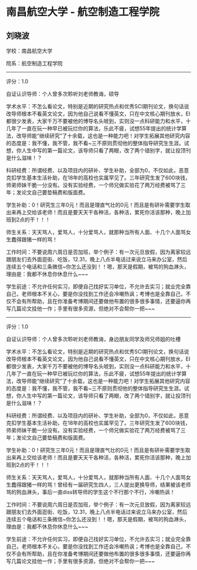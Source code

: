 # 南昌航空大学 - 航空制造工程学院

## 刘晓波

学校：南昌航空大学

院系：航空制造工程学院

* * *

评分：1.0

自证认识导师：个人曾多次聆听刘老师教诲，硕导

学术水平：不怎么看论文，特别是近期的研究热点和优秀SCI期刊论文，换句话说改导师根本不看英文论文，因为他自己说看不懂英文，只在中文核心期刊放水，EI都很少发表，大家千万不要被他的博导名头唬到，实则没一点科研能力和水平，十几年了一直在玩一种早已被玩烂你的算法，乐此不疲，试想55年提出的统计学算法，改导师能“继续研究”了十余载，这也是一种能力吧！对学生拓展其他研究内容的态度是：我不懂，我不管，我不看~三不原则贯彻他的整体指导研究生生涯。试想，你人生中写的第一篇论文，该导师只看了两眼，改了两个错别字，就让投顶刊是什么滋味！？

科研经费：所谓经费、以及项目内的研补、学生补助，全部为0，不仅如此，恶意克扣学生基本生活补助，在18年的高校也实属罕见了。三年研究生发了600块钱，师弟师妹干脆一分没有。没有实验经费，一个师兄做实验花了两万经费被骂了三年；发论文自己要垫稿费和版面费。

学生补助：0！研究生三年0元！而且是理直气壮的0元！而且是有研补需要学生取出来再上交给该老师！而且是要天天干各种活，各种活，累死你活该那种，晚上加班到2点的干！！！

师生关系：天天骂人，爱骂人，十分爱骂人，就那种当所有人面、十几个人面骂女生蠢得跟猪一样的骂！

工作时间：不要说周六周日是否加班，举个例子：有一次元旦放假，因为离家较远跟朋友们去外面逛街、吃饭，12.31，晚上八点半电话过来说立马来办公室，然后连续五个电话和三条微信~你怎么还没到！！嗯，那天是假期，被骂的狗血淋头，理由是：我都不休息你休息什么~~~

学生前途：不允许任何实习，即便自己找好实习单位，不允许去实习；就业完全靠自己，老师根本不关心，要是你没找到工作还会冷嘲热讽；考博也是全靠自己，不仅不会有所帮助，且在你准备考博期间还要做他布置的很多很多事情，还要逼你再写几篇论文挂他一作；手里有很多资源，但绝对不会帮你一把~~~

* * *

评分：1.0

自证认识导师：个人曾多次聆听刘老师教诲，身边朋友同学及师兄师姐的吐槽

学术水平：不怎么看论文，特别是近期的研究热点和优秀SCI期刊论文，换句话说改导师根本不看英文论文，因为他自己说看不懂英文，只在中文核心期刊放水，EI都很少发表，大家千万不要被他的博导名头唬到，实则没一点科研能力和水平，十几年了一直在玩一种早已被玩烂你的算法，乐此不疲，试想55年提出的统计学算法，改导师能“继续研究”了十余载，这也是一种能力吧！对学生拓展其他研究内容的态度是：我不懂，我不管，我不看~三不原则贯彻他的整体指导研究生生涯。试想，你人生中写的第一篇论文，该导师只看了两眼，改了两个错别字，就让投顶刊是什么滋味！？

科研经费：所谓经费、以及项目内的研补、学生补助，全部为0，不仅如此，恶意克扣学生基本生活补助，在18年的高校也实属罕见了。三年研究生发了600块钱，师弟师妹干脆一分没有。没有实验经费，一个师兄做实验花了两万经费被骂了三年；发论文自己要垫稿费和版面费。

学生补助：0！研究生三年0元！而且是理直气壮的0元！而且是有研补需要学生取出来再上交给该老师！而且是要天天干各种活，各种活，累死你活该那种，晚上加班到2点的干！！！

师生关系：天天骂人，爱骂人，十分爱骂人，就那种当所有人面、十几个人面骂女生蠢得跟猪一样的骂！曾经有一届研究生四人，三人提出更换导师，结果被该老师骂的狗血淋头，事后一直diss转导师的学生这个不行那个不行，冷嘲热讽！

工作时间：不要说周六周日是否加班，举个例子：有一次元旦放假，因为离家较远跟朋友们去外面逛街、吃饭，12.31，晚上八点半电话过来说立马来办公室，然后连续五个电话和三条微信~你怎么还没到！！嗯，那天是假期，被骂的狗血淋头，理由是：我都不休息你休息什么~~~

学生前途：不允许任何实习，即便自己找好实习单位，不允许去实习；就业完全靠自己，老师根本不关心，要是你没找到工作还会冷嘲热讽；考博也是全靠自己，不仅不会有所帮助，且在你准备考博期间还要做他布置的很多很多事情，还要逼你再写几篇论文挂他一作；手里有很多资源，但绝对不会帮你一把~~~